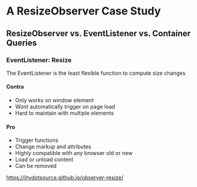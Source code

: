 # A ResizeObserver Case Study
## ResizeObserver vs. EventListener vs. Container Queries

### EventListener: Resize
The EventListener is the least flexible function to compute size changes
#### Contra
- Only works on window element
- Wont automatically trigger on page load
- Hard to maintain with multiple elements

#### Pro
- Trigger functions
- Change markup and attributes
- Highly compatible with any browser old or new
- Load or unload content
- Can be removed

https://jhydotsource.github.io/observer-resize/
